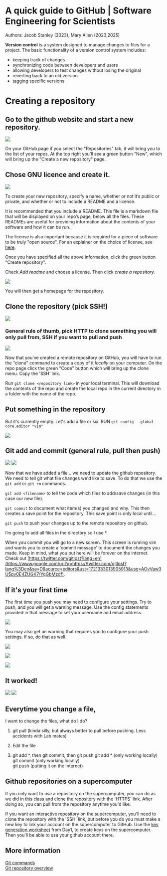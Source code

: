 # A quick guide to GitHub | Software Engineering for Scientists


Authors: Jacob Stanley (2023), Mary Allen (2023,2025)


**Version control** is a system designed to manage changes to files for a project. The basic functionality of a version control system includes:

- keeping track of changes
- synchronizing code between developers and users
- allowing developers to test changes without losing the original
- reverting back to an old version
- tagging specific versions


# Creating a repository

## Go to the github website and start a new repository.
 
![](images/gotogithub.png)

On your GitHub page if you select the "Repositories" tab, it will bring you to the list of your repos. At the top right you’ll see a green button "New", which will bring up the "Create a new repository" page.
 
## Chose GNU licence and create it.
![](images/nameit.png)


To create your new repository, specify a name, whether or not it’s public or private, and whether or not to include a README and a license.
 
It is recommended that you include a README. This file is a markdown file that will be displayed on your repo’s page, below all the files. These READMEs are useful for providing information about the contents of your software and how it can be run.
 
The license is also important because it is required for a piece of software to be truly "open source". For an explainer on the choice of license, see [here](https://docs.github.com/en/repositories/managing-your-repositorys-settings-and-features/customizing-your-repository/licensing-a-repository).

Once you have specified all the above information, click the green button "Create repository".

Check _Add readme_ and choose a license. Then click _create a repository_.

![](images/create.png)

You will then get a homepage for the repository.

## Clone the repository (pick SSH!)

![](images/cloneit.png)


### General rule of thumb, pick HTTP to clone something you will only pull from, SSH if you want to pull and push


![](images/cloneitlocal.png)


Now that you’ve created a remote repository on GitHub, you will have to run the "clone" command to create a copy of it *locally* on your computer. On the repo page click the green "Code" button which will bring up the clone menu. Copy the 'SSH' link.
 
Run `git clone <repository link>` in your local terminal. This will download the contents of the repo and create the local repo in the current directory in a folder with the name of the repo.

## Put something in  the repository
But it's currently empty. Let's add a file or six.
RUN `git config --global core.editor "vim"`

![](images/putin.png)


## Git add and commit (general rule, pull then push)

![](images/gitaddcommit.png)
![](images/commitmessage.png)


Now that we have added a file… we need to update the github repository. We need to tell git what file changes we'd like to save. To do that we use the `git add` or `git rm` commands.

`git add <filename>` to tell the code which files to add/save changes (in this case our new file).

`git commit` to document what item(s) you changed and why. This then creates a save point for the repository. This save point is only local until...

`git push` to push your changes up to the remote repository on github.

I’m going to add all files in the directory so I use \*.

When you commit you will go to a new screen. This screen is running vim and wants you to create a 'commit message' to document the changes you made. Keep in mind, what you put here will be forever on the internet. Check out [https://twitter.com/gitlost?lang=en](https://www.google.com/url?q=https://twitter.com/gitlost?lang%3Den&sa=D&source=editors&ust=1721333013905913&usg=AOvVaw3U5pv0E4ZUGK7rYqGbMzdf).

## If it's your first time 

The first time you push you may need to configure your settings. Try to push, and you will get a warning message. Use the config statements provided in that message to set your username and email address.

![](md_images/github_image13.png)

You may also get an warning that requires you to configure your push settings. If so, do that as well.

![](md_images/github_image14.png)

![](md_images/github_image9.png)

![](md_images/github_image12.png)

## It worked!

![](images/itworked.png)
![](images/itworked2.png)

## Everytime you change a file, 
I want to change the files,  what do I do?

1. git pull
(kinda silly, but always better to pull before pushing. Less accidents with Lab mates)

2. Edit the file

3. git add *, then git commit, then git push
	git add  * (only working locally)
	git commit (only working locally)	
	git push (putting it on the internet)

## Github repositories on a supercomputer
If you only want to *use* a repository on the supercomputer, you can do as we did in this class and clone the repository with the 'HTTPS' link. After doing so, you can pull from the repository anytime you'd like.

If you want an interactive repository on the supercomputer, you'll need to clone the repository with the 'SSH' link, but before you do you must make a new key to link your account on the supercomputer to GitHub. Use the [key generation worksheet](https://github.com/Dowell-Lab/srworkshop/blob/main/day01/worksheets/SSH_AWS.md) from Day1, to create keys on the supercomputer. Then you'll be able to use your github account there.

## More information

[Git commands](https://education.github.com/git-cheat-sheet-education.pdf)\
[Git repository overview](https://www.geeksforgeeks.org/what-is-a-git-repository/)

